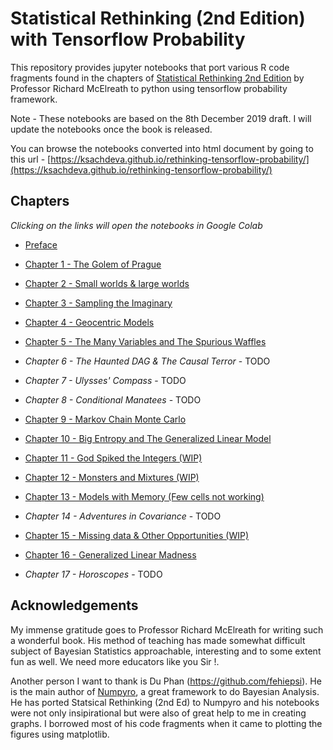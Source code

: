 # Statistical Rethinking (2nd Edition) with Tensorflow Probability

This repository provides jupyter notebooks that port various R code fragments found in the
chapters of [Statistical Rethinking 2nd Edition](https://xcelab.net/rm/statistical-rethinking/) by Professor Richard McElreath to python using tensorflow probability framework.

Note - These notebooks are based on the 8th December 2019 draft. I will update the notebooks once the book is released.

You can browse the notebooks converted into html document by going to this url - [https://ksachdeva.github.io/rethinking-tensorflow-probability/](https://ksachdeva.github.io/rethinking-tensorflow-probability/)

## Chapters  

*Clicking on the links will open the notebooks in Google Colab*

* [Preface](https://colab.research.google.com/github/ksachdeva/rethinking-tensorflow-probability/blob/master/notebooks/preface.ipynb)

* [Chapter 1 - The Golem of Prague](https://colab.research.google.com/github/ksachdeva/rethinking-tensorflow-probability/blob/master/notebooks/01_the_golem_of_prague.ipynb)

* [Chapter 2 - Small worlds & large worlds](https://colab.research.google.com/github/ksachdeva/rethinking-tensorflow-probability/blob/master/notebooks/02_small_worlds_and_large_worlds.ipynb)  

* [Chapter 3 - Sampling the Imaginary](https://colab.research.google.com/github/ksachdeva/rethinking-tensorflow-probability/blob/master/notebooks/03_sampling_the_imaginary.ipynb)

* [Chapter 4 - Geocentric Models](https://colab.research.google.com/github/ksachdeva/rethinking-tensorflow-probability/blob/master/notebooks/04_geocentric_models.ipynb)

* [Chapter 5 - The Many Variables and The Spurious Waffles](https://colab.research.google.com/github/ksachdeva/rethinking-tensorflow-probability/blob/master/notebooks/05_the_many_variables_and_the_spurious_waffles.ipynb)

* *Chapter 6 - The Haunted DAG & The Causal Terror* - TODO

* *Chapter 7 - Ulysses' Compass* - TODO

* *Chapter 8 - Conditional Manatees* - TODO

* [Chapter 9 - Markov Chain Monte Carlo](https://colab.research.google.com/github/ksachdeva/rethinking-tensorflow-probability/blob/master/notebooks/09_markov_chain_monte_carlo.ipynb)

* [Chapter 10 - Big Entropy and The Generalized Linear Model](https://colab.research.google.com/github/ksachdeva/rethinking-tensorflow-probability/blob/master/notebooks/10_big_entropy_and_the_generalized_linear_model.ipynb)

* [Chapter 11 - God Spiked the Integers (WIP)](https://colab.research.google.com/github/ksachdeva/rethinking-tensorflow-probability/blob/master/notebooks/11_god_spiked_the_integers.ipynb)

* [Chapter 12 - Monsters and Mixtures (WIP)](https://colab.research.google.com/github/ksachdeva/rethinking-tensorflow-probability/blob/master/notebooks/12_monsters_and_mixtures.ipynb)

* [Chapter 13 - Models with Memory (Few cells not working)](https://colab.research.google.com/github/ksachdeva/rethinking-tensorflow-probability/blob/master/notebooks/13_models_with_memory.ipynb)

* *Chapter 14 - Adventures in Covariance* - TODO

* [Chapter 15 - Missing data & Other Opportunities (WIP)](https://colab.research.google.com/github/ksachdeva/rethinking-tensorflow-probability/blob/master/notebooks/15_missing_data_and_other_opportunities.ipynb)

* [Chapter 16 - Generalized Linear Madness](https://colab.research.google.com/github/ksachdeva/rethinking-tensorflow-probability/blob/master/notebooks/16_generalized_linear_madness.ipynb)

* *Chapter 17 - Horoscopes* - TODO

## Acknowledgements

My immense gratitude goes to Professor Richard McElreath for writing such a wonderful book. His method of teaching has made somewhat difficult subject of Bayesian Statistics approachable, interesting and to some extent fun as well. We need more educators like you Sir !.

Another person I want to thank is Du Phan (https://github.com/fehiepsi). He is the main author of [Numpyro](https://github.com/pyro-ppl/numpyro), a great framework to do Bayesian Analysis. He has ported Statsical Rethinking (2nd Ed) to Numpyro and his notebooks were not only insipirational but were also of great help to me in creating graphs. I borrowed most of his code fragments when it came to plotting the figures using matplotlib.
